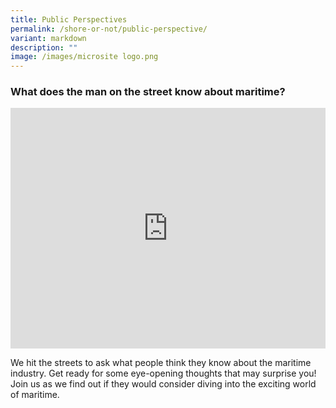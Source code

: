 ```yaml
---
title: Public Perspectives
permalink: /shore-or-not/public-perspective/
variant: markdown
description: ""
image: /images/microsite logo.png
---
```

### What does the man on the street know about maritime?

<iframe allowfullscreen="" allow="accelerometer; autoplay; clipboard-write; encrypted-media; gyroscope; picture-in-picture; web-share" frameborder="0" title="YouTube video player" src="https://www.youtube.com/embed/1rbu6PWARtw?si=dDuz8BSxvPsLGLPx" height="385" width="100%"></iframe>

We hit the streets to ask what people think they know about the maritime industry. Get ready for some eye-opening thoughts that may surprise you! Join us as we find out if they would consider diving into the exciting world of maritime.